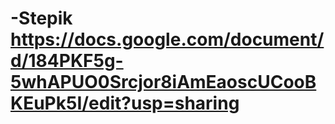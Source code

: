 # -Stepik https://docs.google.com/document/d/184PKF5g-5whAPUO0Srcjor8iAmEaoscUCooBKEuPk5I/edit?usp=sharing
